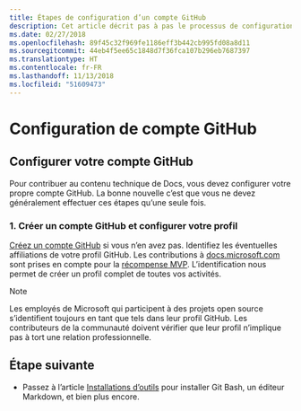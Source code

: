 ```yaml
---
title: Étapes de configuration d’un compte GitHub
description: Cet article décrit pas à pas le processus de configuration d’un compte GitHub, celui-ci étant nécessaire pour contribuer au contenu de docs.microsoft.com.
ms.date: 02/27/2018
ms.openlocfilehash: 89f45c32f969fe1186eff3b442cb995fd08a8d11
ms.sourcegitcommit: 44eb4f5ee65c1848d7f36fca107b296eb7687397
ms.translationtype: HT
ms.contentlocale: fr-FR
ms.lasthandoff: 11/13/2018
ms.locfileid: "51609473"
---
```

# <a name="github-account-setup"></a>Configuration de compte GitHub

## <a name="set-up-your-github-account"></a>Configurer votre compte GitHub

Pour contribuer au contenu technique de Docs, vous devez configurer votre propre compte GitHub. La bonne nouvelle c’est que vous ne devez généralement effectuer ces étapes qu’une seule fois.

### <a name="1-create-a-github-account-and-set-up-your-profile"></a>1. Créer un compte GitHub et configurer votre profil

[Créez un compte GitHub](https://github.com/join) si vous n’en avez pas. Identifiez les éventuelles affiliations de votre profil GitHub. Les contributions à [docs.microsoft.com](https://docs.microsoft.com) sont prises en compte pour la [récompense MVP](https://mvp.microsoft.com). L’identification nous permet de créer un profil complet de toutes vos activités.

>[!NOTE]
> Les employés de Microsoft qui participent à des projets open source s’identifient toujours en tant que tels dans leur profil GitHub. Les contributeurs de la communauté doivent vérifier que leur profil n’implique pas à tort une relation professionnelle.

## <a name="next-step"></a>Étape suivante

* Passez à l’article [Installations d’outils](get-started-setup-tools.md) pour installer Git Bash, un éditeur Markdown, et bien plus encore.
